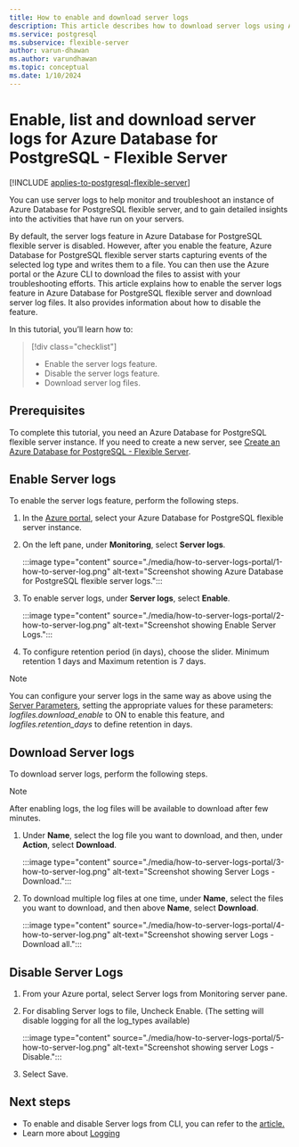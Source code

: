 ```yaml
---
title: How to enable and download server logs
description: This article describes how to download server logs using Azure portal.
ms.service: postgresql
ms.subservice: flexible-server
author: varun-dhawan
ms.author: varundhawan
ms.topic: conceptual
ms.date: 1/10/2024
---
```


# Enable, list and download server logs for Azure Database for PostgreSQL - Flexible Server

[!INCLUDE [applies-to-postgresql-flexible-server](../includes/applies-to-postgresql-flexible-server.md)]

You can use server logs to help monitor and troubleshoot an instance of Azure Database for PostgreSQL flexible server, and to gain detailed insights into the activities that have run on your servers.

By default, the server logs feature in Azure Database for PostgreSQL flexible server is disabled. However, after you enable the feature, Azure Database for PostgreSQL flexible server starts capturing events of the selected log type and writes them to a file. You can then use the Azure portal or the Azure CLI to download the files to assist with your troubleshooting efforts. This article explains how to enable the server logs feature in Azure Database for PostgreSQL flexible server and download server log files. It also provides information about how to disable the feature.

In this tutorial, you’ll learn how to:
>[!div class="checklist"]
> * Enable the server logs feature.
> * Disable the server logs feature.
> * Download server log files.

## Prerequisites

To complete this tutorial, you need an Azure Database for PostgreSQL flexible server instance. If you need to create a new server, see [Create an Azure Database for PostgreSQL - Flexible Server](./quickstart-create-server-portal.md).

## Enable Server logs

To enable the server logs feature, perform the following steps.

1. In the [Azure portal](https://portal.azure.com), select your Azure Database for PostgreSQL flexible server instance.

2. On the left pane, under **Monitoring**, select **Server logs**.

    :::image type="content" source="./media/how-to-server-logs-portal/1-how-to-server-log.png" alt-text="Screenshot showing Azure Database for PostgreSQL flexible server logs.":::

3. To enable server logs, under **Server logs**, select **Enable**.

    :::image type="content" source="./media/how-to-server-logs-portal/2-how-to-server-log.png" alt-text="Screenshot showing Enable Server Logs.":::

4. To configure retention period (in days), choose the slider. Minimum retention 1 days and Maximum retention is 7 days.

> [!Note]
> You can configure your server logs in the same way as above using the [Server Parameters](./how-to-configure-server-parameters-using-portal.md), setting the appropriate values for these parameters: _logfiles.download_enable_ to ON to enable this feature, and _logfiles.retention_days_ to define retention in days.

## Download Server logs

To download server logs, perform the following steps.

> [!Note]
> After enabling logs, the log files will be available to download after few minutes.

1. Under **Name**, select the log file you want to download, and then, under **Action**, select **Download**.

    :::image type="content" source="./media/how-to-server-logs-portal/3-how-to-server-log.png" alt-text="Screenshot showing Server Logs - Download.":::

2. To download multiple log files at one time, under **Name**, select the files you want to download, and then above **Name**, select **Download**.

    :::image type="content" source="./media/how-to-server-logs-portal/4-how-to-server-log.png" alt-text="Screenshot showing server Logs - Download all.":::


## Disable Server Logs

1. From your Azure portal, select Server logs from Monitoring server pane.

2. For disabling Server logs to file, Uncheck Enable. (The setting will disable logging for all the log_types available)

    :::image type="content" source="./media/how-to-server-logs-portal/5-how-to-server-log.png" alt-text="Screenshot showing server Logs - Disable.":::

3. Select Save.

## Next steps
- To enable and disable Server logs from CLI, you can refer to the [article.](./how-to-server-logs-cli.md)
- Learn more about [Logging](./concepts-logging.md)